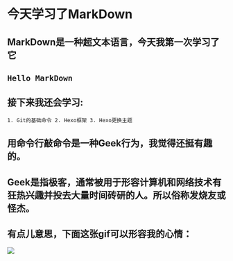  # 今天学习了MarkDown
 ## MarkDown是一种超文本语言，今天我第一次学习了它
 ## `Hello MarkDown`
 ## 接下来我还会学习:
   `1. Git的基础命令
    2. Hexo框架
    3. Hexo更换主题`
## 用命令行敲命令是一种**Geek**行为，我觉得还挺有趣的。
## <!---->Geek是指极客，通常被用于形容计算机和网络技术有狂热兴趣并投去大量时间砖研的人。所以俗称发烧友或怪杰。<!---->
## 有点儿意思，下面这张gif可以形容我的心情：
![](https://qgt-style.oss-cn-hangzhou.aliyuncs.com/newcoursep4/g1/g1-2-2/tenor.gif)
